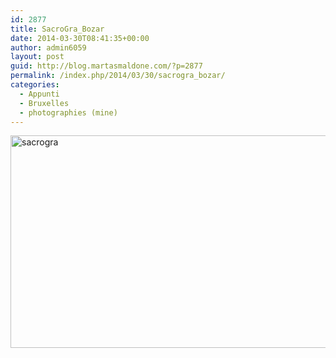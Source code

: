 ```yaml
---
id: 2877
title: SacroGra_Bozar
date: 2014-03-30T08:41:35+00:00
author: admin6059
layout: post
guid: http://blog.martasmaldone.com/?p=2877
permalink: /index.php/2014/03/30/sacrogra_bozar/
categories:
  - Appunti
  - Bruxelles
  - photographies (mine)
---
```

[<img class="aligncenter wp-image-2878 size-full" title="sacrogra" src="http://blog.martasmaldone.eu/wp-content/uploads/2014/04/sacrogra.jpg" width="510" height="340" srcset="http://blog.martasmaldone.eu/wp-content/uploads/2014/04/sacrogra.jpg 510w, http://blog.martasmaldone.eu/wp-content/uploads/2014/04/sacrogra-300x200.jpg 300w" sizes="(max-width: 510px) 100vw, 510px" />](http://blog.martasmaldone.eu/wp-content/uploads/2014/04/sacrogra.jpg)